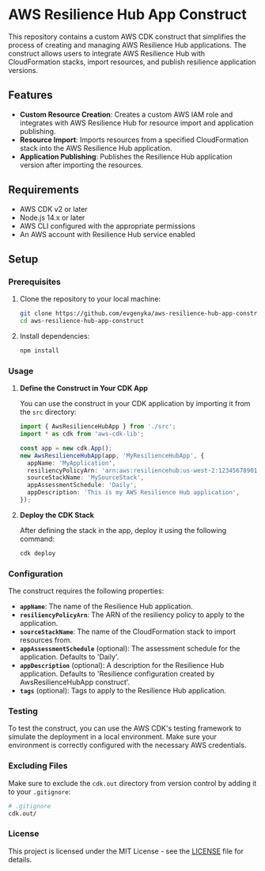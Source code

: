 
# AWS Resilience Hub App Construct

This repository contains a custom AWS CDK construct that simplifies the process of creating and managing AWS Resilience Hub applications. The construct allows users to integrate AWS Resilience Hub with CloudFormation stacks, import resources, and publish resilience application versions.

## Features

- **Custom Resource Creation**: Creates a custom AWS IAM role and integrates with AWS Resilience Hub for resource import and application publishing.
- **Resource Import**: Imports resources from a specified CloudFormation stack into the AWS Resilience Hub application.
- **Application Publishing**: Publishes the Resilience Hub application version after importing the resources.

## Requirements

- AWS CDK v2 or later
- Node.js 14.x or later
- AWS CLI configured with the appropriate permissions
- An AWS account with Resilience Hub service enabled

## Setup

### Prerequisites

1. Clone the repository to your local machine:

   ```bash
   git clone https://github.com/evgenyka/aws-resilience-hub-app-construct.git
   cd aws-resilience-hub-app-construct
   ```

2. Install dependencies:

   ```bash
   npm install
   ```

### Usage

1. **Define the Construct in Your CDK App**

   You can use the construct in your CDK application by importing it from the `src` directory:

   ```typescript
   import { AwsResilienceHubApp } from './src';
   import * as cdk from 'aws-cdk-lib';

   const app = new cdk.App();
   new AwsResilienceHubApp(app, 'MyResilienceHubApp', {
     appName: 'MyApplication',
     resiliencyPolicyArn: 'arn:aws:resiliencehub:us-west-2:123456789012:resiliency-policy/my-resiliency-policy',
     sourceStackName: 'MySourceStack',
     appAssessmentSchedule: 'Daily',
     appDescription: 'This is my AWS Resilience Hub application',
   });
   ```

2. **Deploy the CDK Stack**

   After defining the stack in the app, deploy it using the following command:

   ```bash
   cdk deploy
   ```

### Configuration

The construct requires the following properties:

- **`appName`**: The name of the Resilience Hub application.
- **`resiliencyPolicyArn`**: The ARN of the resiliency policy to apply to the application.
- **`sourceStackName`**: The name of the CloudFormation stack to import resources from.
- **`appAssessmentSchedule`** (optional): The assessment schedule for the application. Defaults to 'Daily'.
- **`appDescription`** (optional): A description for the Resilience Hub application. Defaults to 'Resilience configuration created by AwsResilienceHubApp construct'.
- **`tags`** (optional): Tags to apply to the Resilience Hub application.

### Testing

To test the construct, you can use the AWS CDK's testing framework to simulate the deployment in a local environment. Make sure your environment is correctly configured with the necessary AWS credentials.

### Excluding Files

Make sure to exclude the `cdk.out` directory from version control by adding it to your `.gitignore`:

```bash
# .gitignore
cdk.out/
```

### License

This project is licensed under the MIT License - see the [LICENSE](LICENSE) file for details.
